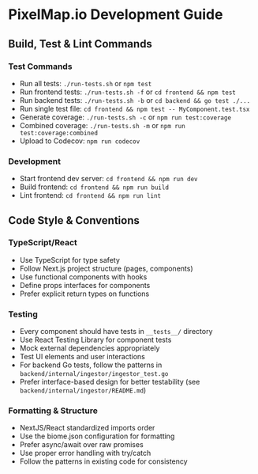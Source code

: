 # PixelMap.io Development Guide

## Build, Test & Lint Commands

### Test Commands
- Run all tests: `./run-tests.sh` or `npm test`
- Run frontend tests: `./run-tests.sh -f` or `cd frontend && npm test`
- Run backend tests: `./run-tests.sh -b` or `cd backend && go test ./...`
- Run single test file: `cd frontend && npm test -- MyComponent.test.tsx`
- Generate coverage: `./run-tests.sh -c` or `npm run test:coverage`
- Combined coverage: `./run-tests.sh -m` or `npm run test:coverage:combined`
- Upload to Codecov: `npm run codecov`

### Development
- Start frontend dev server: `cd frontend && npm run dev`
- Build frontend: `cd frontend && npm run build`
- Lint frontend: `cd frontend && npm run lint`

## Code Style & Conventions

### TypeScript/React
- Use TypeScript for type safety
- Follow Next.js project structure (pages, components)
- Use functional components with hooks
- Define props interfaces for components
- Prefer explicit return types on functions

### Testing
- Every component should have tests in `__tests__/` directory
- Use React Testing Library for component tests
- Mock external dependencies appropriately
- Test UI elements and user interactions
- For backend Go tests, follow the patterns in `backend/internal/ingestor/ingestor_test.go`
- Prefer interface-based design for better testability (see `backend/internal/ingestor/README.md`)

### Formatting & Structure
- NextJS/React standardized imports order
- Use the biome.json configuration for formatting
- Prefer async/await over raw promises
- Use proper error handling with try/catch
- Follow the patterns in existing code for consistency